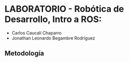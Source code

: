 # LABORATORIO - Robótica de Desarrollo, Intro a ROS:
- Carlos Caucalí Chaparro
- Jonathan Leonardo Begambre Rodríguez

## Metodología

